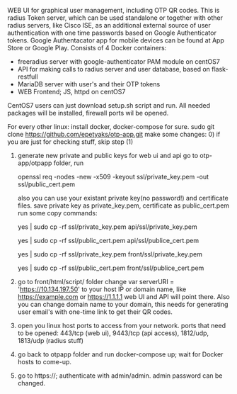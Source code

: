 WEB UI for graphical user management, including OTP QR codes.
This is radius Token server, which can be used standalone or together with other radius servers, like Cisco ISE, as an additional external source of user authentication with one time passwords based on Google Authenticator tokens. Google Authentacator app for mobile devices can be found at App Store or Google Play.
Consists of 4 Docker containers:
- freeradius server with google-authenticator PAM module on centOS7
- API for making calls to radius server and user database, based on flask-restfull
- MariaDB server with user's and their OTP tokens
- WEB Frontend; JS, httpd on centOS7

CentOS7 users can just download setup.sh script and run.
All needed packages will be installed, firewall ports wil be opened.

For every other linux:
install docker, docker-compose for sure.
sudo git clone https://github.com/epetyaks/otp-app.git
make some changes:
0) if you are just for checking stuff, skip step (1)
1) generate new private and public keys for web ui and api
   go to otp-app/otpapp folder, run
   
    openssl req -nodes -new -x509 -keyout ssl/private_key.pem -out ssl/public_cert.pem
    
   also you can use your existant private key(no password!) and certificate files. save private key as private_key.pem, certificate as public_cert.pem
   run some copy commands:
   
    yes | sudo cp -rf ssl/private_key.pem api/ssl/private_key.pem
    
    yes | sudo cp -rf ssl/public_cert.pem api/ssl/publice_cert.pem
    
    yes | sudo cp -rf ssl/private_key.pem front/ssl/private_key.pem
    
    yes | sudo cp -rf ssl/public_cert.pem front/ssl/publice_cert.pem
    
2) go to front/html/script/ folder
   change var serverURI = 'https://10.134.197.50' to your host IP or domain name, like https://example.com or https://1.1.1.1
   web UI and API will point there.
   Also you can change domain name to your domain, this needs for generating user email's with one-time link to get their QR codes.
3) open you linux host ports to access from your network. ports that need to be opened: 443/tcp (web ui), 9443/tcp (api access), 1812/udp, 1813/udp (radius stuff)
4) go back to otpapp folder and run docker-compose up; wait for Docker hosts to come-up.
5) go to https://<your linux host ip>; authenticate with admin/admin. admin password can be changed.

